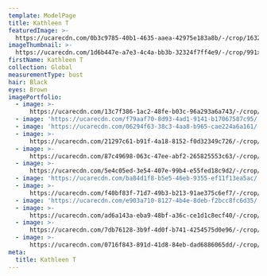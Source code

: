 ```yaml
---
template: ModelPage
title: Kathleen T
featuredImage: >-
  https://ucarecdn.com/0b3c9785-40b1-4635-aaea-42975e183a8b/-/crop/1632x820/0,598/-/preview/
imageThumbnail: >-
  https://ucarecdn.com/1d6b447e-a7e3-4c4a-bb3b-32324f7ff4e9/-/crop/991x1270/389,256/-/preview/
firstName: Kathleen T
collection: Global
measurementType: bust
hair: Black
eyes: Brown
imagePortfolio:
  - image: >-
      https://ucarecdn.com/13c7f386-1ac2-48fe-b03c-96a293a6a743/-/crop/1643x1971/0,462/-/preview/
  - image: 'https://ucarecdn.com/f79aaf70-8d93-4ad1-9141-b17067587c95/'
  - image: 'https://ucarecdn.com/06294f63-38c3-4aa8-b965-cae224a6a161/'
  - image: >-
      https://ucarecdn.com/21297c61-b91f-4a18-8152-f0d32349c726/-/crop/1578x2329/0,120/-/preview/
  - image: >-
      https://ucarecdn.com/87c49698-063c-47ee-abf2-265825553c63/-/crop/741x918/0,203/-/preview/
  - image: >-
      https://ucarecdn.com/5e4c05ed-3e54-407e-99b4-e55fed18c9d2/-/crop/1632x1834/0,359/-/preview/
  - image: 'https://ucarecdn.com/ba84d1f8-b5e5-46eb-9355-ef11f13ea5ac/'
  - image: >-
      https://ucarecdn.com/f40bf83f-71d7-49b3-b213-91ae375c6ef7/-/crop/1632x2056/0,393/-/preview/
  - image: 'https://ucarecdn.com/e903a710-8127-4b4e-8deb-f2bcc8fc6d35/'
  - image: >-
      https://ucarecdn.com/ad6a143a-eba9-48bf-a36c-ce1d1c8ecf40/-/crop/750x950/0,172/-/preview/
  - image: >-
      https://ucarecdn.com/7db76128-3b9f-4d0f-b741-4254575d0e96/-/crop/750x940/0,180/-/preview/
  - image: >-
      https://ucarecdn.com/0716f843-891d-41d8-84eb-dad6886065dd/-/crop/750x1002/0,120/-/preview/
meta:
  title: Kathleen T
---
```


